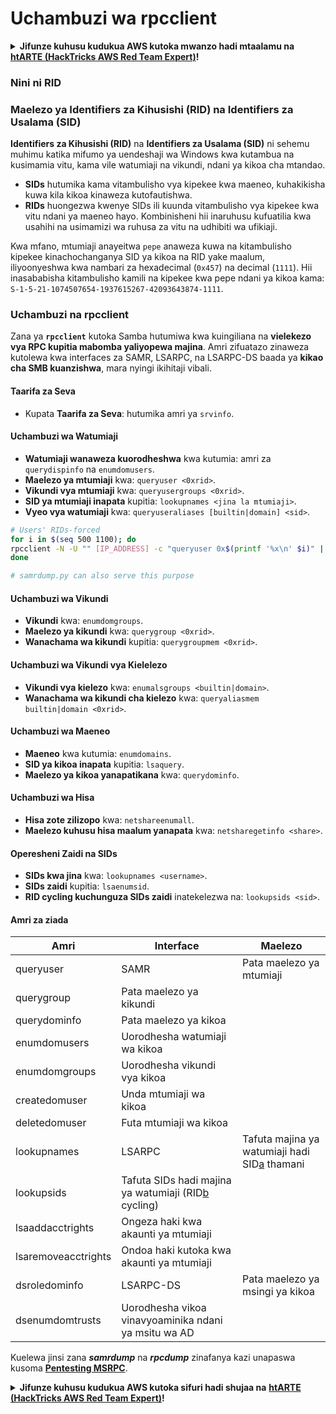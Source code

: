 # Uchambuzi wa rpcclient

<details>

<summary><strong>Jifunze kuhusu kudukua AWS kutoka mwanzo hadi mtaalamu na</strong> <a href="https://training.hacktricks.xyz/courses/arte"><strong>htARTE (HackTricks AWS Red Team Expert)</strong></a><strong>!</strong></summary>

* Je, unafanya kazi katika **kampuni ya usalama wa mtandao**? Unataka kuona **kampuni yako ikitangazwa kwenye HackTricks**? au unataka kupata upatikanaji wa **toleo jipya la PEASS au kupakua HackTricks kwa PDF**? Angalia [**MIPANGO YA KUJIUNGA**](https://github.com/sponsors/carlospolop)!
* Gundua [**Familia ya PEASS**](https://opensea.io/collection/the-peass-family), mkusanyiko wetu wa [**NFTs**](https://opensea.io/collection/the-peass-family) za kipekee
* Pata [**swag rasmi wa PEASS & HackTricks**](https://peass.creator-spring.com)
* **Jiunge na** [**💬**](https://emojipedia.org/speech-balloon/) [**Kikundi cha Discord**](https://discord.gg/hRep4RUj7f) au kikundi cha [**telegram**](https://t.me/peass) au **nifuata** kwenye **Twitter** 🐦[**@carlospolopm**](https://twitter.com/hacktricks_live)**.**
* **Shiriki mbinu zako za kudukua kwa kuwasilisha PRs kwenye [repo ya hacktricks](https://github.com/carlospolop/hacktricks) na [repo ya hacktricks-cloud](https://github.com/carlospolop/hacktricks-cloud)**.

</details>

### **Nini ni RID**

### Maelezo ya Identifiers za Kihusishi (RID) na Identifiers za Usalama (SID)

**Identifiers za Kihusishi (RID)** na **Identifiers za Usalama (SID)** ni sehemu muhimu katika mifumo ya uendeshaji wa Windows kwa kutambua na kusimamia vitu, kama vile watumiaji na vikundi, ndani ya kikoa cha mtandao.

- **SIDs** hutumika kama vitambulisho vya kipekee kwa maeneo, kuhakikisha kuwa kila kikoa kinaweza kutofautishwa.
- **RIDs** huongezwa kwenye SIDs ili kuunda vitambulisho vya kipekee kwa vitu ndani ya maeneo hayo. Kombinisheni hii inaruhusu kufuatilia kwa usahihi na usimamizi wa ruhusa za vitu na udhibiti wa ufikiaji.

Kwa mfano, mtumiaji anayeitwa `pepe` anaweza kuwa na kitambulisho kipekee kinachochanganya SID ya kikoa na RID yake maalum, iliyoonyeshwa kwa nambari za hexadecimal (`0x457`) na decimal (`1111`). Hii inasababisha kitambulisho kamili na kipekee kwa pepe ndani ya kikoa kama: `S-1-5-21-1074507654-1937615267-42093643874-1111`.


### **Uchambuzi na rpcclient**

Zana ya **`rpcclient`** kutoka Samba hutumiwa kwa kuingiliana na **vielekezo vya RPC kupitia mabomba yaliyopewa majina**. Amri zifuatazo zinaweza kutolewa kwa interfaces za SAMR, LSARPC, na LSARPC-DS baada ya **kikao cha SMB kuanzishwa**, mara nyingi ikihitaji vibali.

#### Taarifa za Seva

* Kupata **Taarifa za Seva**: hutumika amri ya `srvinfo`.

#### Uchambuzi wa Watumiaji

* **Watumiaji wanaweza kuorodheshwa** kwa kutumia: amri za `querydispinfo` na `enumdomusers`.
* **Maelezo ya mtumiaji** kwa: `queryuser <0xrid>`.
* **Vikundi vya mtumiaji** kwa: `queryusergroups <0xrid>`.
* **SID ya mtumiaji inapata** kupitia: `lookupnames <jina la mtumiaji>`.
* **Vyeo vya watumiaji** kwa: `queryuseraliases [builtin|domain] <sid>`.
```bash
# Users' RIDs-forced
for i in $(seq 500 1100); do
rpcclient -N -U "" [IP_ADDRESS] -c "queryuser 0x$(printf '%x\n' $i)" | grep "User Name\|user_rid\|group_rid" && echo "";
done

# samrdump.py can also serve this purpose
```
#### Uchambuzi wa Vikundi

* **Vikundi** kwa: `enumdomgroups`.
* **Maelezo ya kikundi** kwa: `querygroup <0xrid>`.
* **Wanachama wa kikundi** kupitia: `querygroupmem <0xrid>`.

#### Uchambuzi wa Vikundi vya Kielelezo

* **Vikundi vya kielezo** kwa: `enumalsgroups <builtin|domain>`.
* **Wanachama wa kikundi cha kielezo** kwa: `queryaliasmem builtin|domain <0xrid>`.

#### Uchambuzi wa Maeneo

* **Maeneo** kwa kutumia: `enumdomains`.
* **SID ya kikoa inapata** kupitia: `lsaquery`.
* **Maelezo ya kikoa yanapatikana** kwa: `querydominfo`.

#### Uchambuzi wa Hisa

* **Hisa zote zilizopo** kwa: `netshareenumall`.
* **Maelezo kuhusu hisa maalum yanapata** kwa: `netsharegetinfo <share>`.

#### Operesheni Zaidi na SIDs

* **SIDs kwa jina** kwa: `lookupnames <username>`.
* **SIDs zaidi** kupitia: `lsaenumsid`.
* **RID cycling kuchunguza SIDs zaidi** inatekelezwa na: `lookupsids <sid>`.

#### **Amri za ziada**

| **Amri**            | **Interface**                                                                                                                                     | **Maelezo**                                                                                                                               |
| ------------------- | ------------------------------------------------------------------------------------------------------------------------------------------------- | ----------------------------------------------------------------------------------------------------------------------------------------- |
| queryuser           | SAMR                                                                                                                                              | Pata maelezo ya mtumiaji                                                                                                                 |
| querygroup          | Pata maelezo ya kikundi                                                                                                                        |                                                                                                                                           |
| querydominfo        | Pata maelezo ya kikoa                                                                                                                          |                                                                                                                                           |
| enumdomusers        | Uorodhesha watumiaji wa kikoa                                                                                                                 |                                                                                                                                           |
| enumdomgroups       | Uorodhesha vikundi vya kikoa                                                                                                                  |                                                                                                                                           |
| createdomuser       | Unda mtumiaji wa kikoa                                                                                                                        |                                                                                                                                           |
| deletedomuser       | Futa mtumiaji wa kikoa                                                                                                                        |                                                                                                                                           |
| lookupnames         | LSARPC                                                                                                                                            | Tafuta majina ya watumiaji hadi SID[a](https://learning.oreilly.com/library/view/network-security-assessment/9781491911044/ch08.html#ch08fn8) thamani |
| lookupsids          | Tafuta SIDs hadi majina ya watumiaji (RID[b](https://learning.oreilly.com/library/view/network-security-assessment/9781491911044/ch08.html#ch08fn9) cycling) |                                                                                                                                           |
| lsaaddacctrights    | Ongeza haki kwa akaunti ya mtumiaji                                                                                                           |                                                                                                                                           |
| lsaremoveacctrights | Ondoa haki kutoka kwa akaunti ya mtumiaji                                                                                                      |                                                                                                                                           |
| dsroledominfo       | LSARPC-DS                                                                                                                                         | Pata maelezo ya msingi ya kikoa                                                                                                          |
| dsenumdomtrusts     | Uorodhesha vikoa vinavyoaminika ndani ya msitu wa AD                                                                                          |                                                                                                                                           |

Kuelewa jinsi zana **_samrdump_** na **_rpcdump_** zinafanya kazi unapaswa kusoma [**Pentesting MSRPC**](../135-pentesting-msrpc.md).

<details>

<summary><strong>Jifunze kuhusu kudukua AWS kutoka sifuri hadi shujaa na</strong> <a href="https://training.hacktricks.xyz/courses/arte"><strong>htARTE (HackTricks AWS Red Team Expert)</strong></a><strong>!</strong></summary>

* Je, unafanya kazi katika **kampuni ya usalama wa mtandao**? Unataka kuona **kampuni yako ikitangazwa kwenye HackTricks**? au unataka kupata upatikanaji wa **toleo jipya zaidi la PEASS au kupakua HackTricks kwa PDF**? Angalia [**MIPANGO YA KUJIUNGA**](https://github.com/sponsors/carlospolop)!
* Gundua [**Familia ya PEASS**](https://opensea.io/collection/the-peass-family), mkusanyiko wetu wa [**NFTs**](https://opensea.io/collection/the-peass-family) ya kipekee
* Pata [**bidhaa rasmi za PEASS & HackTricks**](https://peass.creator-spring.com)
* **Jiunge na** [**💬**](https://emojipedia.org/speech-balloon/) [**Kikundi cha Discord**](https://discord.gg/hRep4RUj7f) au kikundi cha [**telegram**](https://t.me/peass) au **nifuatilie** kwenye **Twitter** 🐦[**@carlospolopm**](https://twitter.com/hacktricks_live)**.**
* **Shiriki mbinu zako za kudukua kwa kuwasilisha PRs kwa [repo ya hacktricks](https://github.com/carlospolop/hacktricks) na [repo ya hacktricks-cloud](https://github.com/carlospolop/hacktricks-cloud)**.

</details>
